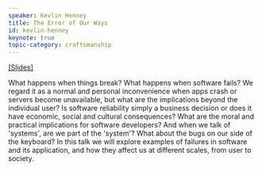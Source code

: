 ```yaml
---
speaker: Kevlin Henney
title: The Error of Our Ways
id: kevlin-henney
keynote: true
topic-category: craftsmanship
---
```


<a href="http://www.slideshare.net/Kevlin/the-error-of-our-ways">[Slides]</a>

What happens when things break? What happens when software fails? We regard it as a normal and personal inconvenience when apps crash or servers become unavailable, but what are the implications beyond the individual user? Is software reliability simply a business decision or does it have economic, social and cultural consequences? What are the moral and practical implications for software developers? And when we talk of 'systems', are we part of the 'system'? What about the bugs on our side of the keyboard? In this talk we will explore examples of failures in software and its application, and how they affect us at different scales, from user to society.

